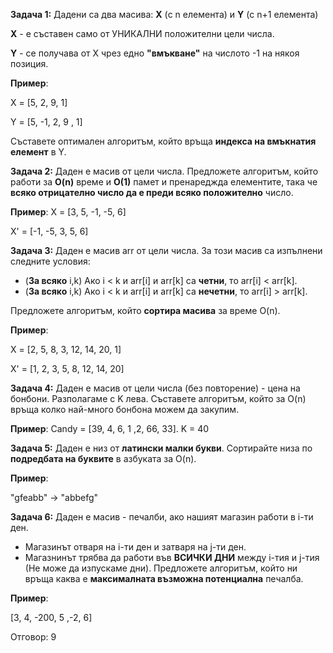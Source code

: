 
**Задача 1:**
Дадени са два масива: **X** (с n елемента) и **Y** (с n+1 елемента)

**X** - е съставен само от УНИКАЛНИ положителни цели числа.

**Y** - се получава от X чрез едно **"вмъкване"** на числото -1 на някоя позиция.

**Пример**:

X = [5, 2,  9, 1]

Y = [5, -1, 2, 9 , 1]

Съставете оптимален алгоритъм, който връща **индекса на вмъкнатия елемент** в Y.

**Задача 2:**
Даден е масив от цели числа.
Предложете алгоритъм, който работи за **O(n)** време и **O(1)** памет и пренареджда елементите,
така че **всяко отрицателно число да е преди всяко положително** число.

**Пример**:
X = [3, 5, -1, -5, 6]

X' = [-1, -5, 3, 5, 6]

**Задача 3:**
Даден е масив arr от цели числа.
За този масив са изпълнени следните условия:
- (**За всяко** i,k) Ако i < k и arr[i] и arr[k] са **четни**, то arr[i] < arr[k]. 
- (**За всяко** i,k) Ако i < k и аrr[i] и arr[k] са **нечетни**, то arr[i] > arr[k].

Предложете алгоритъм, който **сортира масива** за време O(n).

**Пример**:

X = [2, 5, 8, 3, 12, 14, 20, 1]

X' = [1, 2, 3, 5, 8, 12, 14, 20]

**Задача 4:** Даден е масив от цели числа (без повторение) - цена на бонбони.
Разполагаме с K лева. Съставете алгоритъм, който за O(n) връща колко най-много бонбона можем да закупим.

**Пример**:
Candy = [39, 4, 6, 1 ,2, 66, 33]. K = 40


**Задача 5:** Даден е низ от **латински малки букви**. Сортирайте низа по **подредбата на буквите** в азбуката за O(n).

**Пример**:

"gfeabb" -> "abbefg"

**Задача 6:** Даден е масив - печалби, ако нашият магазин работи в i-ти ден.
- Магазинът отваря на i-ти ден и затваря на j-ти ден.
- Магазнинът трябва да работи във **ВСИЧКИ ДНИ** между i-тия и j-тия (Не може да изпускаме дни).
Предложете алгоритъм, който ни връща каква е **максималната възможна потенциална** печалба.

**Пример**:

[3, 4, -200, 5 ,-2, 6] 

Отговор: 9

